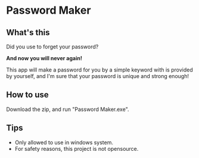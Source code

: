 # Password Maker

## What's this

Did you use to forget your password?

**And now you will never again!**

This app will make a password for you by a simple keyword with is provided by yourself, and I'm sure that your password is unique and strong enough!

## How to use

Download the zip, and run "Password Maker.exe".

## Tips

* Only allowed to use in windows system.
* For safety reasons, this project is not opensource.
